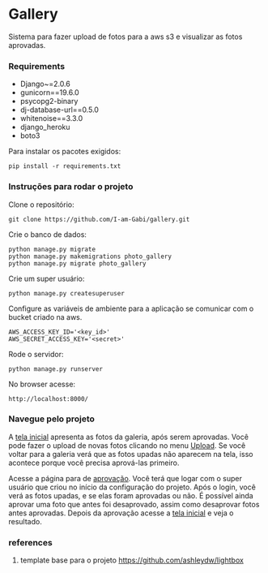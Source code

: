 # Gallery

Sistema para fazer upload de fotos para a aws s3 e visualizar as fotos aprovadas.

### Requirements

* Django~=2.0.6
* gunicorn==19.6.0
* psycopg2-binary
* dj-database-url==0.5.0
* whitenoise==3.3.0
* django_heroku
* boto3 

Para instalar os pacotes exigidos:

```
pip install -r requirements.txt  
```


### Instruções para rodar o projeto

Clone o repositório:

```
git clone https://github.com/I-am-Gabi/gallery.git
```

Crie o banco de dados:

```
python manage.py migrate
python manage.py makemigrations photo_gallery
python manage.py migrate photo_gallery
```

Crie um super usuário:

```
python manage.py createsuperuser
```

Configure as variáveis de ambiente para a aplicação se comunicar com o bucket criado na aws.

```
AWS_ACCESS_KEY_ID='<key_id>'
AWS_SECRET_ACCESS_KEY='<secret>'
```

Rode o servidor:

```
python manage.py runserver
```

No browser acesse:

```
http://localhost:8000/
```

### Navegue pelo projeto

A [tela inicial](http://localhost:8000/) apresenta as fotos da galeria, após serem aprovadas. 
Você pode fazer o upload de novas fotos clicando no menu [Upload](http://127.0.0.1:8000/gallery/upload_photo).
Se você voltar para a galeria verá que as fotos upadas não aparecem na tela, isso acontece porque você precisa aprová-las primeiro.

Acesse a página para de [aprovação](http://127.0.0.1:8000/gallery/approve). Você terá que logar com o super usuário que criou no início da configuração do projeto. Após o login, você verá as fotos upadas, e se elas foram aprovadas ou não. É possível ainda aprovar uma foto que antes foi desaprovado, assim como desaprovar fotos antes aprovadas. Depois da aprovação acesse a [tela inicial](http://localhost:8000/) e veja o resultado.


### references

1. template base para o projeto https://github.com/ashleydw/lightbox
